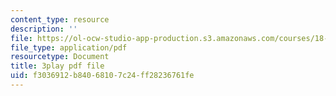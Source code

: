 ```yaml
---
content_type: resource
description: ''
file: https://ol-ocw-studio-app-production.s3.amazonaws.com/courses/18-02sc-multivariable-calculus-fall-2010/f3036912b84068107c24ff28236761fe_Tgk9wURblAw.pdf
file_type: application/pdf
resourcetype: Document
title: 3play pdf file
uid: f3036912-b840-6810-7c24-ff28236761fe
---
```

